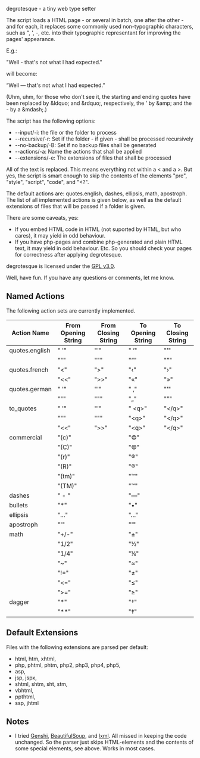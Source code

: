 degrotesque - a tiny web type setter

The script loads a HTML page - or several in batch, one after the other - and for each, it replaces some commonly used non-typographic characters, such as ", ', -, etc. into their typographic representant for improving the pages' appearance.  

E.g.:

 "Well - that's not what I had expected."

will become:

 &ldquo;Well &mdash; that&apos;s not what I had expected.&rdquo;

(Uhm, uhm, for those who don't see it, the starting and ending quotes have been replaced by &amp;ldquo; and &amp;rdquo;, respectively, the ' by &amp;amp; and the - by a &amp;mdash;.)

The script has the following options:
* --input/-i: the file or the folder to process
* --recursive/-r: Set if the folder - if given - shall be processed recursively
* --no-backup/-B: Set if no backup files shall be generated
* --actions/-a: Name the actions that shall be applied
* --extensions/-e: The extensions of files that shall be processed

All of the text is replaced. This means everything not within a &lt; and a &gt;. But yes, the script is smart enough to skip the contents of the elements "pre", "style", "script", "code", and "<?".

The default actions are: quotes.english, dashes, ellipsis, math, apostroph. The list of all implemented actions is given below, as well as the default extensions of files that will be passed if a folder is given.

There are some caveats, yes:
* If you embed HTML code in HTML (not suported by HTML, but who cares), it may yield in odd behaviour.
* If you have php-pages and combine php-generated and plain HTML text, it may yield in odd behaviour. Etc. So you should check your pages for correctness after applying degrotesque.

degrotesque is licensed under the [GPL v3.0](License.txt).

Well, have fun. If you have any questions or comments, let me know.

Named Actions
-------------

The following action sets are currently implemented. 

| Action Name | From Opening String | From Closing String | To Opening String | To Closing String |
| ---- | ---- | ---- | ---- | ---- |
| quotes.english | " '" | "'" | " &lsquo;" | "&rsquo;" |
| | "\"" | "\"" | "&ldquo;" | "&rdquo;" |
| quotes.french | "&lt;" | "&gt;" | "&lsaquo;" | "&rsaquo;" |
| | "&lt;&lt;" | "&gt;&gt;" | "&laquo;" | "&raquo;" |
| quotes.german | " '" | "'" | " &sbquo;" | "&rsquo;" |
| | "\"" | "\"" | "&bdquo;" | "&rdquo;" |
| to_quotes | " '" | "'" | " &lt;q&gt;" | "&lt;/q&gt;" |
| | "\"" | "\"" | "&lt;q&gt;" | "&lt;/q&gt;" |
| | "&lt;&lt;" | "&gt;&gt;" | "&lt;q&gt;" | "&lt;/q&gt;" |
| commercial | "(c)" | | "&copy;" | |
| | "(C)" | | "&copy;" | |
| | "(r)" | | "&reg;" | |
| | "(R)" | | "&reg;" | |
| | "(tm)" | | "&trade;" | |
| | "(TM)" | | "&trade;" | |
| dashes | " - " | | "&mdash;" | |
| bullets | "*" | | "&bull;" | |
| ellipsis | "..." | | "&hellip;" | |
| apostroph | "'" | | "&apos;" | |
| math | "+/-" | | "&plusmn;" | |
| | "1/2" | | "&frac12;" | |
| | "1/4" | | "&frac14;" | |
| | "~" | | "&asymp;" | |
| | "!=" | | "&ne;" | |
| | "<=" | | "&le;" | |
| | ">=" | | "&ge;" | |
| dagger | "*" | | "&dagger;" | |
| | "**" | | "&Dagger;" | |
 
Default Extensions
------------------

Files with the following extensions are parsed per default:
* html, htm, xhtml,
* php, phtml, phtm, php2, php3, php4, php5,
* asp, 
* jsp, jspx, 
* shtml, shtm, sht, stm,
* vbhtml,
* ppthtml,   
* ssp, jhtml
 
Notes
-----
* I tried [Genshi](https://genshi.edgewall.org/), [BeautifulSoup](https://www.crummy.com/software/BeautifulSoup/), and [lxml](https://lxml.de/). All missed in keeping the code unchanged. So the parser just skips HTML-elements and the contents of some special elements, see above. Works in most cases.



